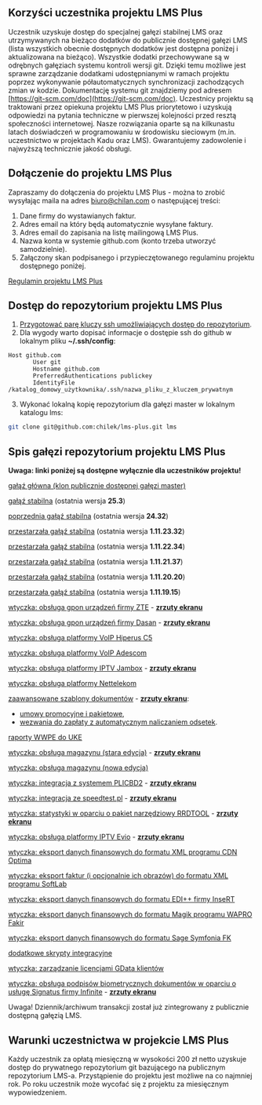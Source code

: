 ## Korzyści uczestnika projektu LMS Plus

Uczestnik uzyskuje dostęp do specjalnej gałęzi stabilnej LMS oraz utrzymywanych na bieżąco dodatków do publicznie dostępnej gałęzi LMS (lista wszystkich obecnie dostępnych dodatków jest dostępna poniżej i aktualizowana na bieżąco).
Wszystkie dodatki przechowywane są w odrębnych gałęziach systemu kontroli wersji git. Dzięki temu możliwe jest
sprawne zarządzanie dodatkami udostępnianymi w ramach projektu poprzez wykonywanie półautomatycznych synchronizacji zachodzących zmian w kodzie. Dokumentację systemu git znajdziemy pod adresem [https://git-scm.com/doc](https://git-scm.com/doc). Uczestnicy projektu są traktowani przez opiekuna projektu LMS Plus priorytetowo i uzyskują odpowiedzi na pytania techniczne w pierwszej kolejności przed resztą społeczności internetowej. Nasze rozwiązania oparte są na kilkunastu latach doświadczeń w programowaniu w środowisku sieciowym (m.in. uczestnictwo w projektach Kadu oraz LMS). Gwarantujemy zadowolenie i najwyższą technicznie
jakość obsługi.

## Dołączenie do projektu LMS Plus

Zapraszamy do dołączenia do projektu LMS Plus - można to zrobić wysyłając maila na adres [biuro@chilan.com](mailto:biuro@chilan.com?subject=projekt%20LMS%20Plus) o następującej treści:
 1. Dane firmy do wystawianych faktur.
 2. Adres email na który będą automatycznie wysyłane faktury.
 3. Adres email do zapisania na listę mailingową LMS Plus.
 4. Nazwa konta w systemie github.com (konto trzeba utworzyć samodzielnie).
 5. Załączony skan podpisanego i przypieczętowanego regulaminu projektu dostępnego poniżej.

[Regulamin projektu LMS Plus](https://www.chilan.com/lms-plus/lms-plus-regulamin.pdf)

## Dostęp do repozytorium projektu LMS Plus

 1. [Przygotować parę kluczy ssh umożliwiających dostęp do repozytorium](https://help.github.com/articles/generating-ssh-keys/).
 2. Dla wygody warto dopisać informacje o dostępie ssh do github w lokalnym pliku **~/.ssh/config**:

 ```
 Host github.com
        User git
        Hostname github.com
        PreferredAuthentications publickey
        IdentityFile /katalog_domowy_użytkownika/.ssh/nazwa_pliku_z_kluczem_prywatnym
 ```
 3. Wykonać lokalną kopię repozytorium dla gałęzi master w lokalnym katalogu lms:

 ```bash
 git clone git@github.com:chilek/lms-plus.git lms
 ```

## Spis gałęzi repozytorium projektu LMS Plus

**Uwaga: linki poniżej są dostępne wyłącznie dla uczestników projektu!**

[gałąź główna (klon publicznie dostępnej gałęzi master)](https://github.com/chilek/lms-plus/tree/master)

[gałąź stabilna](https://github.com/chilek/lms-plus/tree/stable) (ostatnia wersja **25.3**)

[poprzednia gałąź stabilna](https://github.com/chilek/lms-plus/tree/stable-24) (ostatnia wersja **24.32**)

[przestarzała gałąź stabilna](https://github.com/chilek/lms-plus/tree/stable-1.11.23) (ostatnia wersja **1.11.23.32**)

[przestarzała gałąź stabilna](https://github.com/chilek/lms-plus/tree/stable-1.11.22) (ostatnia wersja **1.11.22.34**)

[przestarzała gałąź stabilna](https://github.com/chilek/lms-plus/tree/stable-1.11.21) (ostatnia wersja **1.11.21.37**)

[przestarzała gałąź stabilna](https://github.com/chilek/lms-plus/tree/stable-1.11.20) (ostatnia wersja **1.11.20.20**)

[przestarzała gałąź stabilna](https://github.com/chilek/lms-plus/tree/stable-1.11.19) (ostatnia wersja **1.11.19.15**)

[wtyczka: obsługa gpon urządzeń firmy ZTE](https://github.com/chilek/lms-plus/tree/gpon-zte) - **[zrzuty ekranu](https://github.com/lmsgit/lms/wiki/GPON-ZTE-zrzuty-ekranu)**

[wtyczka: obsługa gpon urządzeń firmy Dasan](https://github.com/chilek/lms-plus/tree/gpon-dasan) - **[zrzuty ekranu](https://github.com/lmsgit/lms/wiki/GPON-DASAN-zrzuty-ekranu)**

[wtyczka: obsługa platformy VoIP Hiperus C5](https://github.com/chilek/lms-plus/tree/hiperus)

[wtyczka: obsługa platformy VoIP Adescom](https://github.com/chilek/lms-plus/tree/adescom)

[wtyczka: obsługa platformy IPTV Jambox](https://github.com/chilek/lms-plus/tree/jambox) - **[zrzuty ekranu](https://github.com/lmsgit/lms/wiki/JAMBOX-zrzuty-ekranu)**

[wtyczka: obsługa platformy Nettelekom](https://github.com/chilek/lms-plus/tree/nettelekom)

[zaawansowane szablony dokumentów](https://github.com/chilek/lms-plus/tree/document-templates) - **[zrzuty ekranu](https://github.com/lmsgit/lms/wiki/CONTRACT-PROMO-zrzuty-ekranu)**:
* [umowy promocyjne i pakietowe](https://github.com/chilek/lms-plus/tree/document-templates/documents/templates/contract-promo),
* [wezwania do zapłaty z automatycznym naliczaniem odsetek](https://github.com/chilek/lms-plus/tree/document-templates/documents/templates/payment-summons).

[raporty WWPE do UKE](https://github.com/chilek/lms-plus/tree/uke)

[wtyczka: obsługa magazynu (stara edycja)](https://github.com/chilek/lms-plus/tree/stock) - **[zrzuty ekranu](https://github.com/lmsgit/lms/wiki/STOCK-zrzuty-ekranu)**

[wtyczka: obsługa magazynu (nowa edycja)](https://github.com/chilek/lms-plus/tree/warehouse)

[wtyczka: integracja z systemem PLICBD2](https://github.com/chilek/lms-plus/tree/plicbd) - **[zrzuty ekranu](https://github.com/lmsgit/lms/wiki/PLICBD-zrzuty-ekranu)**

[wtyczka: integracja ze speedtest.pl](https://github.com/chilek/lms-plus/tree/speedtest) - **[zrzuty ekranu](https://github.com/lmsgit/lms/wiki/SPEEDTEST-zrzuty-ekranu)**

[wtyczka: statystyki w oparciu o pakiet narzędziowy RRDTOOL](https://github.com/chilek/lms-plus/tree/rrdstats) - **[zrzuty ekranu](https://github.com/lmsgit/lms/wiki/RRDSTATS-zrzuty-ekranu)**

[wtyczka: obsługa platformy IPTV Evio](https://github.com/chilek/lms-plus/tree/evio) - **[zrzuty ekranu](https://github.com/lmsgit/lms/wiki/EVIO-zrzuty-ekranu)**

[wtyczka: eksport danych finansowych do formatu XML programu CDN Optima](https://github.com/chilek/lms-plus/tree/optima)

[wtyczka: eksport faktur (i opcjonalnie ich obrazów) do formatu XML programu SoftLab](https://github.com/chilek/lms-plus/tree/softlab)

[wtyczka: eksport danych finansowych do formatu EDI++ firmy InseRT](https://github.com/chilek/lms-plus/tree/edipp)

[wtyczka: eksport danych finansowych do formatu Magik programu WAPRO Fakir](https://github.com/chilek/lms-plus/tree/fakir)

[wtyczka: eksport danych finansowych do formatu Sage Symfonia FK](https://github.com/chilek/lms-plus/tree/symfonia)

[dodatkowe skrypty integracyjne](https://github.com/chilek/lms-plus/tree/backend-scripts)

[wtyczka: zarządzanie licencjami GData klientów](https://github.com/chilek/lms-plus/tree/gdata)

[wtyczka: obsługa podpisów biometrycznych dokumentów w oparciu o usługę Signatus firmy Infinite](https://github.com/chilek/lms-plus/tree/signatus) - **[zrzuty ekranu](https://github.com/lmsgit/lms/wiki/SIGNATUS-zrzuty-ekranu)**

Uwaga! Dziennik/archiwum transakcji został już zintegrowany z publicznie dostępną gałęzią LMS.

## Warunki uczestnictwa w projekcie LMS Plus

Każdy uczestnik za opłatą miesięczną w wysokości 200 zł netto uzyskuje dostęp do prywatnego repozytorium git bazującego na publicznym repozytorium LMS-a. Przystąpienie do projektu jest możliwe na co najmniej rok. Po roku uczestnik może wycofać się z projektu za miesięcznym wypowiedzeniem.

